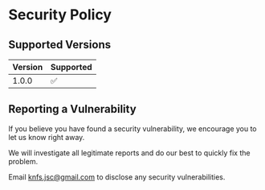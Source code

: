 # Security Policy

## Supported Versions

| Version | Supported          |
| ------- | ------------------ |
| 1.0.0   | :white_check_mark: |


## Reporting a Vulnerability

If you believe you have found a security vulnerability, we encourage you to let us know right away.

We will investigate all legitimate reports and do our best to quickly fix the problem.

Email knfs.jsc@gmail.com to disclose any security vulnerabilities.
